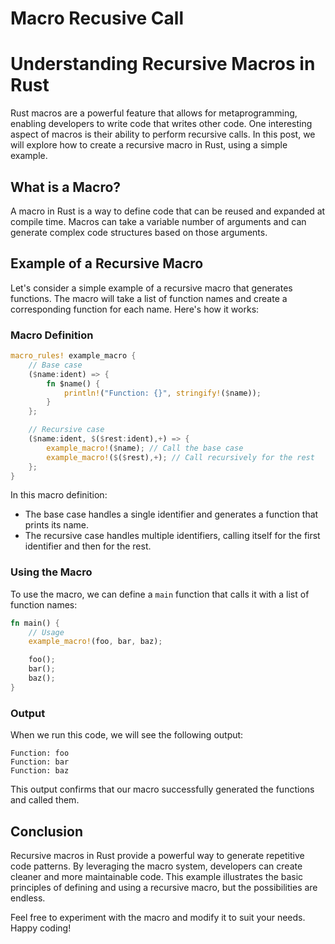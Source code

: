 # Macro Recusive Call

<!-- toc -->

# Understanding Recursive Macros in Rust

Rust macros are a powerful feature that allows for metaprogramming, enabling developers to write code that writes other code. One interesting aspect of macros is their ability to perform recursive calls. In this post, we will explore how to create a recursive macro in Rust, using a simple example.

## What is a Macro?

A macro in Rust is a way to define code that can be reused and expanded at compile time. Macros can take a variable number of arguments and can generate complex code structures based on those arguments.

## Example of a Recursive Macro

Let's consider a simple example of a recursive macro that generates functions. The macro will take a list of function names and create a corresponding function for each name. Here's how it works:

### Macro Definition

```rust
macro_rules! example_macro {
    // Base case
    ($name:ident) => {
        fn $name() {
            println!("Function: {}", stringify!($name));
        }
    };

    // Recursive case
    ($name:ident, $($rest:ident),+) => {
        example_macro!($name); // Call the base case
        example_macro!($($rest),+); // Call recursively for the rest
    };
}
```

In this macro definition:

- The base case handles a single identifier and generates a function that prints its name.
- The recursive case handles multiple identifiers, calling itself for the first identifier and then for the rest.

### Using the Macro

To use the macro, we can define a `main` function that calls it with a list of function names:

```rust
fn main() {
    // Usage
    example_macro!(foo, bar, baz);

    foo();
    bar();
    baz();
}
```

### Output

When we run this code, we will see the following output:

```
Function: foo
Function: bar
Function: baz
```

This output confirms that our macro successfully generated the functions and called them.

## Conclusion

Recursive macros in Rust provide a powerful way to generate repetitive code patterns. By leveraging the macro system, developers can create cleaner and more maintainable code. This example illustrates the basic principles of defining and using a recursive macro, but the possibilities are endless.

Feel free to experiment with the macro and modify it to suit your needs. Happy coding!
